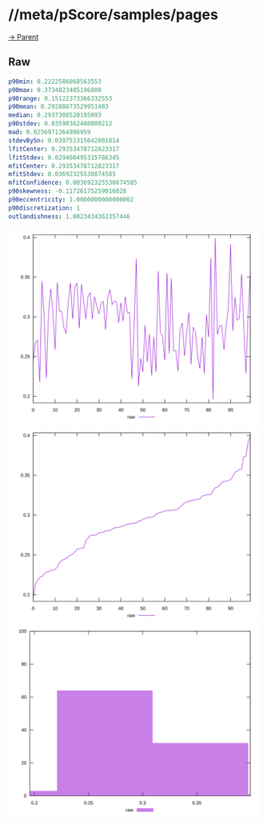 
# //meta/pScore/samples/pages

[→ Parent](../..)


## Raw


```yaml
p90min: 0.2222586068563553
p90max: 0.3734823405196808
p90range: 0.15122373366332553
p90mean: 0.29288073529951403
median: 0.2937308520105093
p90stdev: 0.03590362480800212
mad: 0.0256971364986959
stdevBySn: 0.039751315642801814
lfitCenter: 0.29353478712823317
lfitStdev: 0.029460495315786345
mfitCenter: 0.29353478712823317
mfitStdev: 0.03692325530874585
mfitConfidence: 0.003692325530874585
p90skewness: -0.11726175259016028
p90eccentricity: 1.0000000000000002
p90discretization: 1
outlandishness: 1.0023434362357446

```

![PLOT: raw-values](./raw/values.svg)![PLOT: raw-sorted](./raw/sorted.svg)![PLOT: raw-histogram](./raw/histogram.svg)